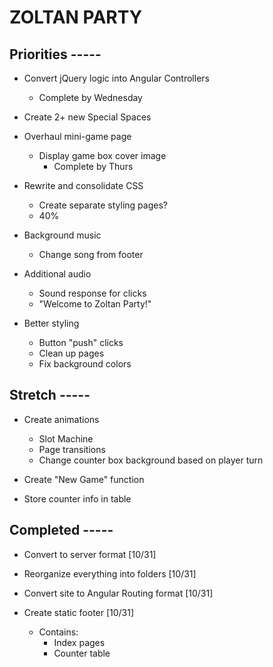 # ZOLTAN PARTY

## Priorities -----

- Convert jQuery logic into Angular Controllers
  - Complete by Wednesday

- Create 2+ new Special Spaces

- Overhaul mini-game page
  - Display game box cover image
    - Complete by Thurs

- Rewrite and consolidate CSS
  - Create separate styling pages?
  - 40%

- Background music
  - Change song from footer

- Additional audio
  - Sound response for clicks
  - "Welcome to Zoltan Party!"

- Better styling
  - Button "push" clicks
  - Clean up pages
  - Fix background colors

## Stretch -----
- Create animations
  - Slot Machine
  - Page transitions
  - Change counter box background based on player turn

- Create "New Game" function

- Store counter info in table


## Completed -----
- Convert to server format [10/31]

- Reorganize everything into folders [10/31]

- Convert site to Angular Routing format [10/31]

- Create static footer [10/31]
  - Contains:
    - Index pages
    - Counter table
